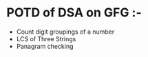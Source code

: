# POTD of DSA on GFG :-
- Count digit groupings of a number
- LCS of Three Strings
- Panagram checking
